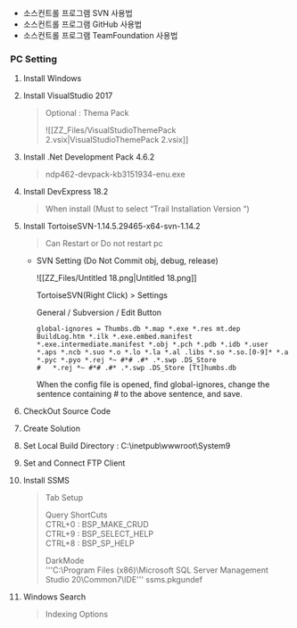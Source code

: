 - 소스컨트롤 프로그램 SVN 사용법
- 소스컨트롤 프로그램 GitHub 사용법
- 소스컨트롤 프로그램 TeamFoundation 사용법

### PC Setting

1. Install Windows
2. Install VisualStudio 2017
    
    > Optional : Thema Pack
    > 
    > ![[ZZ_Files/VisualStudioThemePack 2.vsix|VisualStudioThemePack 2.vsix]]
    
3. Install .Net Development Pack 4.6.2
    
    > ndp462-devpack-kb3151934-enu.exe
    
4. Install DevExpress 18.2
    
    > When install (Must to select “Trail Installation Version “)
    
5. Install TortoiseSVN-1.14.5.29465-x64-svn-1.14.2
    
    > Can Restart or Do not restart pc
    
    - SVN Setting (Do Not Commit obj, debug, release)
        
        ![[ZZ_Files/Untitled 18.png|Untitled 18.png]]
        
        TortoiseSVN(Right Click) > Settings
        
        General / Subversion / Edit Button
        
        ```Plain
        global-ignores = Thumbs.db *.map *.exe *.res mt.dep BuildLog.htm *.ilk *.exe.embed.manifest *.exe.intermediate.manifest *.obj *.pch *.pdb *.idb *.user *.aps *.ncb *.suo *.o *.lo *.la *.al .libs *.so *.so.[0-9]* *.a *.pyc *.pyo *.rej *~ #*# .#* .*.swp .DS_Store
        #   *.rej *~ #*# .#* .*.swp .DS_Store [Tt]humbs.db
        ```
        
        When the config file is opened, find global-ignores, change the sentence containing # to the above sentence, and save.
        
6. CheckOut Source Code
7. Create Solution
8. Set Local Build Directory : C:\inetpub\wwwroot\System9
9. Set and Connect FTP Client
10. Install SSMS
    
    > Tab Setup  
    >   
    > Query ShortCuts  
    > CTRL+0 : BSP_MAKE_CRUD  
    > CTRL+9 : BSP_SELECT_HELP  
    > CTRL+8 : BSP_SP_HELP  
    >   
    > DarkMode  
    > '''C:\Program Files (x86)\Microsoft SQL Server Management Studio 20\Common7\IDE'''
    > ssms.pkgundef  
    
11. Windows Search
    
    > Indexing Options